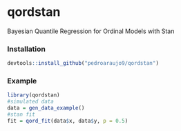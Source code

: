 # qordstan
Bayesian Quantile Regression for Ordinal Models with Stan

### Installation 
```r
devtools::install_github("pedroaraujo9/qordstan")
```
### Example
```r
library(qordstan)
#simulated data
data = gen_data_example()
#stan fit
fit = qord_fit(data$x, data$y, p = 0.5)
```
